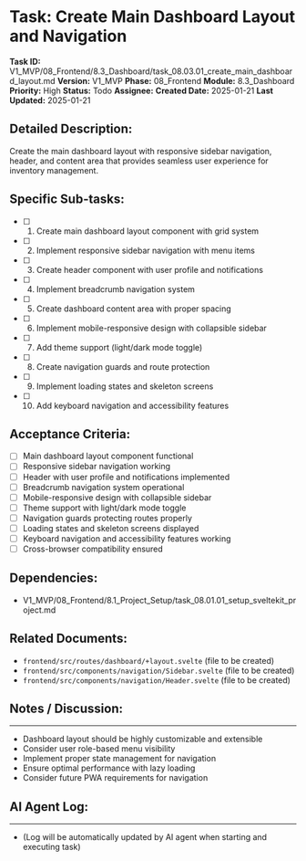 # Task: Create Main Dashboard Layout and Navigation

**Task ID:** V1_MVP/08_Frontend/8.3_Dashboard/task_08.03.01_create_main_dashboard_layout.md
**Version:** V1_MVP
**Phase:** 08_Frontend
**Module:** 8.3_Dashboard
**Priority:** High
**Status:** Todo
**Assignee:**
**Created Date:** 2025-01-21
**Last Updated:** 2025-01-21

## Detailed Description:
Create the main dashboard layout with responsive sidebar navigation, header, and content area that provides seamless user experience for inventory management.

## Specific Sub-tasks:
- [ ] 1. Create main dashboard layout component with grid system
- [ ] 2. Implement responsive sidebar navigation with menu items
- [ ] 3. Create header component with user profile and notifications
- [ ] 4. Implement breadcrumb navigation system
- [ ] 5. Create dashboard content area with proper spacing
- [ ] 6. Implement mobile-responsive design with collapsible sidebar
- [ ] 7. Add theme support (light/dark mode toggle)
- [ ] 8. Create navigation guards and route protection
- [ ] 9. Implement loading states and skeleton screens
- [ ] 10. Add keyboard navigation and accessibility features

## Acceptance Criteria:
- [ ] Main dashboard layout component functional
- [ ] Responsive sidebar navigation working
- [ ] Header with user profile and notifications implemented
- [ ] Breadcrumb navigation system operational
- [ ] Mobile-responsive design with collapsible sidebar
- [ ] Theme support with light/dark mode toggle
- [ ] Navigation guards protecting routes properly
- [ ] Loading states and skeleton screens displayed
- [ ] Keyboard navigation and accessibility features working
- [ ] Cross-browser compatibility ensured

## Dependencies:
- V1_MVP/08_Frontend/8.1_Project_Setup/task_08.01.01_setup_sveltekit_project.md

## Related Documents:
- `frontend/src/routes/dashboard/+layout.svelte` (file to be created)
- `frontend/src/components/navigation/Sidebar.svelte` (file to be created)
- `frontend/src/components/navigation/Header.svelte` (file to be created)

## Notes / Discussion:
---
* Dashboard layout should be highly customizable and extensible
* Consider user role-based menu visibility
* Implement proper state management for navigation
* Ensure optimal performance with lazy loading
* Consider future PWA requirements for navigation

## AI Agent Log:
---
* (Log will be automatically updated by AI agent when starting and executing task)